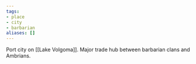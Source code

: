 ```yaml
---
tags:
- place
- city
- barbarian
aliases: []
---
```


Port city on [[Lake Volgoma]]. Major trade hub between barbarian clans and Ambrians.
